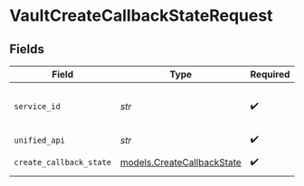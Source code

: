 # VaultCreateCallbackStateRequest


## Fields

| Field                                                          | Type                                                           | Required                                                       | Description                                                    | Example                                                        |
| -------------------------------------------------------------- | -------------------------------------------------------------- | -------------------------------------------------------------- | -------------------------------------------------------------- | -------------------------------------------------------------- |
| `service_id`                                                   | *str*                                                          | :heavy_check_mark:                                             | Service ID of the resource to return                           | pipedrive                                                      |
| `unified_api`                                                  | *str*                                                          | :heavy_check_mark:                                             | Unified API                                                    | crm                                                            |
| `create_callback_state`                                        | [models.CreateCallbackState](../models/createcallbackstate.md) | :heavy_check_mark:                                             | Callback state data                                            |                                                                |